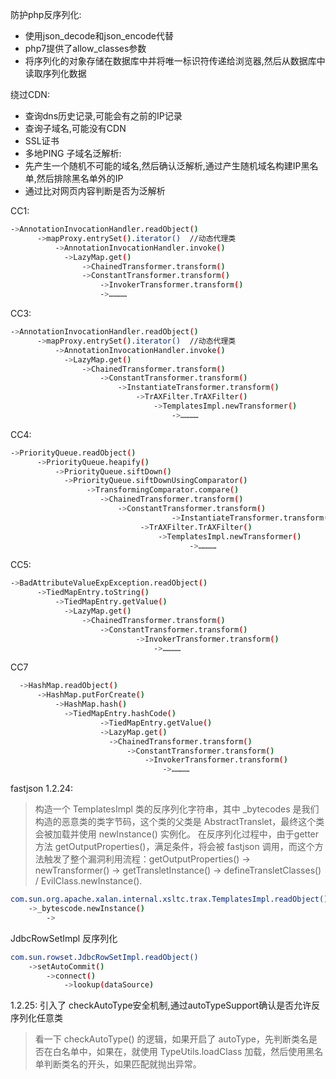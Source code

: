 防护php反序列化:
- 使用json_decode和json_encode代替
- php7提供了allow_classes参数
- 将序列化的对象存储在数据库中并将唯一标识符传递给浏览器,然后从数据库中读取序列化数据

绕过CDN:
- 查询dns历史记录,可能会有之前的IP记录
- 查询子域名,可能没有CDN
- SSL证书
- 多地PING
子域名泛解析:
- 先产生一个随机不可能的域名,然后确认泛解析,通过产生随机域名构建IP黑名单,然后排除黑名单外的IP
- 通过比对网页内容判断是否为泛解析

CC1:
```bash
->AnnotationInvocationHandler.readObject()
      ->mapProxy.entrySet().iterator()  //动态代理类
          ->AnnotationInvocationHandler.invoke()
            ->LazyMap.get()
                ->ChainedTransformer.transform()
                ->ConstantTransformer.transform()
                    ->InvokerTransformer.transform()
                    ->…………
```

CC3:
```bash
->AnnotationInvocationHandler.readObject()
      ->mapProxy.entrySet().iterator()  //动态代理类
          ->AnnotationInvocationHandler.invoke()
            ->LazyMap.get()
                ->ChainedTransformer.transform()
                    ->ConstantTransformer.transform()
                        ->InstantiateTransformer.transform()
                            ->TrAXFilter.TrAXFilter()
                                ->TemplatesImpl.newTransformer()
                                    ->…………
```

CC4:
```bash
->PriorityQueue.readObject()
      ->PriorityQueue.heapify()
          ->PriorityQueue.siftDown()
            ->PriorityQueue.siftDownUsingComparator()
                 ->TransformingComparator.compare()
                    ->ChainedTransformer.transform()
                        ->ConstantTransformer.transform()
                                    ->InstantiateTransformer.transform()
                             ->TrAXFilter.TrAXFilter()
                                 ->TemplatesImpl.newTransformer()
                                        ->…………
```
CC5:

```bash
->BadAttributeValueExpException.readObject()
      ->TiedMapEntry.toString()
          ->TiedMapEntry.getValue()
            ->LazyMap.get()
                ->ChainedTransformer.transform()
                    ->ConstantTransformer.transform()
                            ->InvokerTransformer.transform()
                                ->…………
```

CC7
```bash
  ->HashMap.readObject()
      ->HashMap.putForCreate()
          ->HashMap.hash()
            ->TiedMapEntry.hashCode()
                    ->TiedMapEntry.getValue()
                    ->LazyMap.get()
                      ->ChainedTransformer.transform()
                          ->ConstantTransformer.transform()
                              ->InvokerTransformer.transform()
                                  ->…………
```

fastjson 1.2.24:
> 构造一个 TemplatesImpl 类的反序列化字符串，其中 \_bytecodes 是我们构造的恶意类的类字节码，这个类的父类是 AbstractTranslet，最终这个类会被加载并使用 newInstance() 实例化。
在反序列化过程中，由于getter方法 getOutputProperties()，满足条件，将会被 fastjson 调用，而这个方法触发了整个漏洞利用流程：getOutputProperties() -> newTransformer() -> getTransletInstance() -> defineTransletClasses() / EvilClass.newInstance().


```bash
com.sun.org.apache.xalan.internal.xsltc.trax.TemplatesImpl.readObject()
	->_bytescode.newInstance()
		->
```

JdbcRowSetImpl 反序列化
```bash
com.sun.rowset.JdbcRowSetImpl.readObject()
	->setAutoCommit()
		->connect()
			->lookup(dataSource)
```

1.2.25:
引入了 checkAutoType安全机制,通过autoTypeSupport确认是否允许反序列化任意类
> 看一下 checkAutoType() 的逻辑，如果开启了 autoType，先判断类名是否在白名单中，如果在，就使用 TypeUtils.loadClass 加载，然后使用黑名单判断类名的开头，如果匹配就抛出异常。


